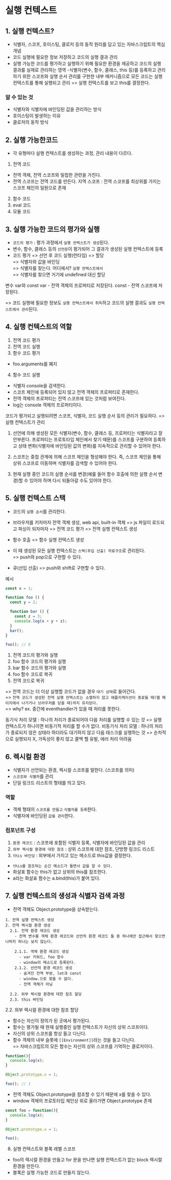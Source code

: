 # 실행 컨텍스트
## 1. 실행 컨텍스트?
- 식별자, 스코프, 호이스팅, 클로저 등의 동작 원리를 담고 있는 자바스크립트의 핵심 개념  
- 코드 실행에 필요한 정보 저장하고 코드의 실행 결과 관리
- 실행 가능한 코드를 평가하고 실행하기 위해 필요한 환경을 제공하고 코드의 실행 결과를 실제로 관리하는 영역
-식별자(변수, 함수, 클래스, this 등)를 등록하고 관리하기 위한 스코프와 실행 순서 관리를 구현한 내부 매커니즘으로 모든 코드는 실행 컨텍스트를 통해 실행되고 관리
=> 실행 컨텍스트를 보고 this를 결정한다.


### 알 수 있는 것
- 식별자와 식별자에 바인딩된 값을 관리하는 방식
- 호이스팅이 발생하는 이유
- 클로저의 동작  방식

## 2. 실행 가능한코드
- 각 유형마다 실행 컨텍스트를 생성하는 과정, 관리 내용이 다르다.

1. 전역 코드
- 전역 객체, 전역 스코프와 밀접한 관련을 가진다.
- 전역 스코프는 전역 코드를 만든다.
 지역 스코프 : 전역 스코프를 최상위를 가지는 스코프 체인의 일원으로 존재

2. 함수 코드
3. eval 코드
4. 모듈 코드

## 3. 실행 가능한 코드의 평가와 실행
- `코드의 평가` : 평가 과정에서 `실행 컨텍스트가 생성`된다.
- 변수, 함수, 클래스 등의 `선언문`이 평가되어 그 결과가 생성된 실행 컨텍스트에 등록  
- 코드 평가 => 선언 후 코드 실행(런타임) => 할당  
=> 식별자와 값을 바인딩  
=> 식별자를 찾는다. 어디에서? `실행 컨텍스트에서`  
=> 식별자를 찾으면 거기에 undefined 대신 할당


변수
var와 const
var - 전역 객체의 프로퍼티로 저장된다.
const - 전역 스코프에 저장된다.

=> 코드 실행에 필요한 정보도 `실행 컨텍스트에서 취득`하고 코드의 실행 결과도 `실행 컨텍스트에서 관리`된다.

## 4. 실행 컨텍스트의 역할
1. 전역 코드 평가
2. 전역 코드 실행
3. 함수 코드 평가
- foo.arguments를 폐지

4. 함수 코드 실행
- 식별자 console을 검색한다.
- 스코프 체인에 등록되어 있지 않고 전역 객체의 프로퍼티로 존재한다.
- 전역 객체의 프로퍼티는 전역 스코프에 있는 것처럼 보여진다.
- log는 console 객체의 프로퍼티이다.  


코드가 평가되고 실행되려면 스코프, 식별자, 코드 실행 순서 등의 관리가 필요하다. => 실행 컨텍스트가 관리
1. 선언에 의해 생성된 모든 식별자(변수, 함수, 클래스 등, 프로퍼티는 식별자라고 잘 안부른다. 프로퍼티는 프로토타입 체인에서 찾기 때문)를 스코프를 구분하여 등록하고 상태 변화(식별자에 바인딩된 값의 변화)를 지속적으로 관리할 수 있어야 한다.

2. 스코프는 중첩 관계에 의해 스코프 체인을 형성해야 한다. 즉, 스코프 체인을 통해 상위 스코프로 이동하며 식별자를 검색할 수 있어야 한다.

3. 현재 실행 중인 코드의 실행 순서를 변경(예를 들어 함수 호출에 의한 실행 순서 변경)할 수 있어야 하며 다시 되돌아갈 수도 있어야 한다.

## 5. 실행 컨텍스트 스택
- 코드의 `실행 순서`를 관리한다.
- 브라우저를 키자마자 전역 객체 생성, web api, built-in 객체 => js 파일이 로드되고 파싱이 되자마자 => 전역 코드 평가 => 전역 실행 컨텍스트 생성
- 함수 호출 => 함수 실행 컨텍스트 생성

- 이 때 생성된 모든 실행 컨텍스트는 `스택(후입 선출) 자료구조`로 관리된다.  
=> push와 pop으로 구현할 수 있다.
- 큐(선입 선출)
=> push와 shift로 구현할 수 있다.

예시
```javascript
const x = 1;

function foo () {
  const y = 2;

  function bar () {
    const z = 3;
    console.log(x + y + z);
  }
  bar();
}

foo(); // 6
```
1. 전역 코드의 평가와 실행
2. foo 함수 코드의 평가와 실행
3. bar 함수 코드의 평가와 실행
4. foo 함수 코드로 복귀
5. 전역 코드로 복귀

=> 전역 코드는 더 이상 실행할 코드가 없을 경우 `대기 상태`로 들어간다.  
=> `전역 코드가 생성한 전역 실행 컨텍스트는 소멸하지 않고 애플리케이션이 종료될 때(웹 페이지에서 나가거나 브라우저를 닫을 때)까지 유지된다.`  
=> why? ex. 중간에 eventhandler가 있을 때 처리를 못한다.


동기식 처리 모델 : 하나의 처리가 종료되어야 다음 처리를 실행할 수 있는 것
=> 실행 컨텍스트가 하나이면 비동기적 처리를 할 수가 없다.
비동기식 처리 모델 : 하나의 처리가 종료되지 않은 상태라 하더라도 대기하지 않고 다음 태스크를 실행하는 것
=> 순차적으로 실행되지 X, 가독성이 좋지 않고 콜백 헬 유발, 에러 처리 어려움

## 6. 렉시컬 환경
- 식별자가 선언되는 환경, 렉시컬 스코프를 말한다. (스코프를 의미)
- `스코프와 식별자`를 관리  
- 단일 링크드 리스트의 형태를 띄고 있다.

### 역할
- 객체 형태의 `스코프를 만들고` `식별자를 등록`한다.
- 식별자에 바인딩된 `값을 관리`한다.

### 컴포넌트 구성
1. `환경 레코드` : 스코프에 포함된 식별자 등록, 식별자에 바인딩된 값을 관리
2. `외부 렉시컬 환경에 대한 참조` : 상위 스코프에 대한 참조, 단방향 링크드 리스트
3. `this 바인딩` : 외부에서 가지고 있는 메소드로 this값을 결정한다.
- `this를 참조하는 순간 메소드가 돌면서 값을 알 수 있다.`
- 화살표 함수는 this가 없고 상위의 this를 참조한다.
- a라는 화살표 함수는 a.bind(this)가 붙어 있다.


## 7. 실행 컨텍스트의 생성과 식별자 검색 과정
- 전역 객체도 Object.prototype을 상속받는다.

```
1. 전역 실행 컨텍스트 생성
2. 전역 렉시컬 환경 생성
  2.1. 전역 환경 레코드 생성
    - 전역 변수를 객체 환경 레코드와 선언적 환경 레코드 둘 중 하나에만 접근해서 찾으면 나머지 하나는 보지 않는다.

    2.1.1. 객체 환경 레코드 생성
      - var 키워드, foo 함수
      - window의 메소드로 등록된다.
    2.1.2. 선언적 환경 레코드 생성
      - 숨겨진 전역 부분, let과 const
      - window.으로 찾을 수 없다.
      - 전역 객체가 아님

  2.2. 외부 렉시컬 환경에 대한 참조 할당
  2.3. this 바인딩
```
2.2. 외부 렉시컬 환경에 대한 참조 할당  
- 함수는 자신이 정의가 된 곳에서 평가된다.
- 함수는 평가될 때 현재 실행중인 실행 컨텍스트가 자신의 상위 스코프이다.
- 자신의 상위 스코프를 항상 들고 다닌다.
- 함수 객체의 내부 슬롯에 `[[Environment]]`라는 것을 들고 다닌다.  
=> 자바스크립트의 모든 함수는 자신의 상위 스코프를 기억하는 클로저이다.

```javascript
function(){
  console.log(x);
}

Object.prototype.x = 1;

foo(); // 1
```
- 전역 객체도 Object.prototype을 참조할 수 있기 때문에 x를 찾을 수 있다.
- window 객체의 프로토타입 체인상 위로 올라가면 Object.prototype 존재


```javascript
const foo = function(){
  console.log(x);
}

Object.prototype.x = 1;

foo();
```

8. 실행 컨텍스트와 블록 레벨 스코프
- foo의 렉시컬 환경을 만들고 for 문을 만나면 실행 컨텍스트가 없는 block 렉시컬 환경을 만든다.
- 블록은 실행 가능한 코드로 만들지 않는다.